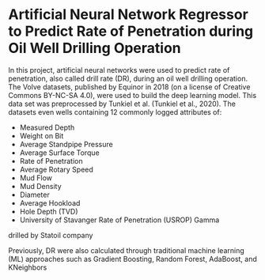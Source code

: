 # Artificial Neural Network Regressor to Predict Rate of Penetration during Oil Well Drilling Operation

In this project, artificial neural networks were used to predict rate of penetration, also called drill rate (DR), during an oil well drilling operation. The Volve datasets, published by Equinor in 2018 (on a license of Creative Commons BY-NC-SA 4.0), were used to build the deep learning model. This data set was preprocessed by Tunkiel et al. (Tunkiel et al., 2020). The  datasets  even wells containing 12 commonly logged attributes of:

* Measured Depth 
* Weight on Bit
* Average Standpipe Pressure
* Average Surface Torque
* Rate of Penetration
* Average Rotary Speed
* Mud Flow
* Mud Density
* Diameter
* Average Hookload
* Hole Depth (TVD) 
* University of Stavanger Rate of Penetration (USROP) Gamma 



drilled by Statoil company 


Previously, DR were also calculated through traditional machine learning (ML) approaches such as Gradient Boosting, Random Forest, AdaBoost, and KNeighbors 

